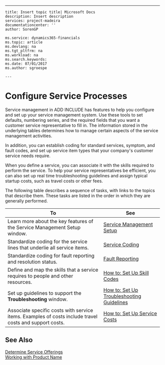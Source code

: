 ---
    title: Insert topic title| Microsoft Docs
    description: Insert description
    services: project-madeira
    documentationcenter: ''
    author: SorenGP

    ms.service: dynamics365-financials
    ms.topic: article
    ms.devlang: na
    ms.tgt_pltfrm: na
    ms.workload: na
    ms.search.keywords:
    ms.date: 07/01/2017
    ms.author: sgroespe

    ---
# Configure Service Processes
Service management in ADD INCLUDE<!--[!INCLUDE[navnow](../../includes/navnow_md.md)]--> has features to help you configure and set up your service management system. Use these tools to set defaults, numbering series, and the required fields that you want a customer service representative to fill in. The information stored in the underlying tables determines how to manage certain aspects of the service management activities.  
  
 In addition, you can establish coding for standard services, symptom, and fault codes, and set up service item types that your company's customer service needs require.  
  
 When you define a service, you can associate it with the skills required to perform the service. To help your service representatives be efficient, you can also set up real time troubleshooting guidelines and assign typical startup costs, such as travel costs or other fees.  
  
 The following table describes a sequence of tasks, with links to the topics that describe them. These tasks are listed in the order in which they are generally performed.  
  
|**To**|**See**|  
|------------|-------------|  
|Learn more about the key features of the Service Management Setup window.|[Service Management Setup](../FullExperience/service-management-setup.md)|  
|Standardize coding for the service lines that underlie all service items.|[Service Coding](../FullExperience/service-coding.md)|  
|Standardize coding for fault reporting and resolution status.|[Fault Reporting](../FullExperience/fault-reporting.md)|  
|Define and map the skills that a service requires to people and other resources.|[How to: Set Up Skill Codes](../FullExperience/how-to-set-up-skill-codes.md)|  
|Set up guidelines to support the **Troubleshooting** window.|[How to: Set Up Troubleshooting Guidelines](../FullExperience/how-to-set-up-troubleshooting-guidelines.md)|  
|Associate specific costs with service items. Examples of costs include travel costs and support costs.|[How to: Set Up Service Costs](../FullExperience/how-to-set-up-service-costs.md)|  
  
## See Also  
 [Determine Service Offerings](../FullExperience/determine-service-offerings.md)   
 [Working with Product Name](../FullExperience/working-with-$-p_1-product-name-$-.md)